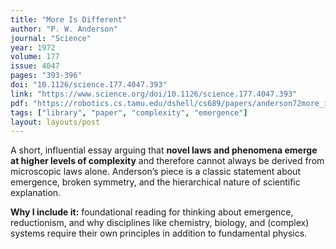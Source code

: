 ```yaml
---
title: "More Is Different"
author: "P. W. Anderson"
journal: "Science"
year: 1972
volume: 177
issue: 4047
pages: "393-396"
doi: "10.1126/science.177.4047.393"
link: "https://www.science.org/doi/10.1126/science.177.4047.393"
pdf: "https://robotics.cs.tamu.edu/dshell/cs689/papers/anderson72more_is_different.pdf"
tags: ["library", "paper", "complexity", "emergence"]
layout: layouts/post
---
```



A short, influential essay arguing that **novel laws and phenomena emerge at higher levels of complexity** and therefore cannot always be derived from microscopic laws alone. Anderson’s piece is a classic statement about emergence, broken symmetry, and the hierarchical nature of scientific explanation.

**Why I include it:** foundational reading for thinking about emergence, reductionism, and why disciplines like chemistry, biology, and (complex) systems require their own principles in addition to fundamental physics.

